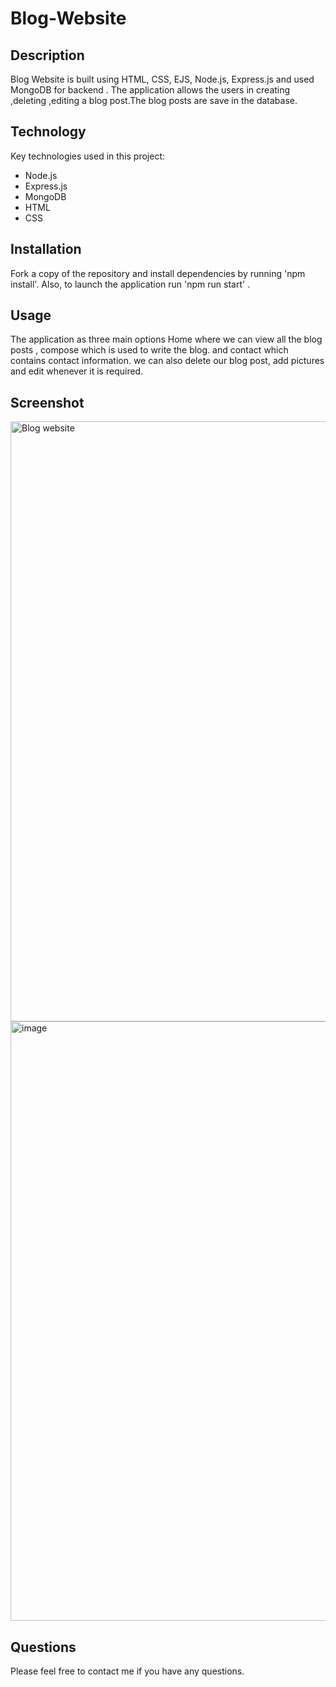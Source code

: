# Blog-Website

## Description
Blog Website is built using HTML, CSS, EJS, Node.js, Express.js and used MongoDB for backend . The application allows the users in creating ,deleting ,editing a blog post.The blog posts are save in the database.

## Technology
Key technologies used in this project:
- Node.js
- Express.js
- MongoDB
- HTML
- CSS 

## Installation
Fork a copy of the repository and install dependencies by running 'npm install'. Also, to launch the application run 'npm run start' .

## Usage
The application as three main options Home where we can view all the blog posts , compose which is used to write the blog. and contact which contains contact information. we can also delete our blog post, add pictures and edit whenever it is required.

## Screenshot
<img width="960" alt="Blog website" src="https://user-images.githubusercontent.com/84373426/151709084-d574f61d-24c4-4929-8d49-0bad16b24aef.png">
<img width="959" alt="image" src="https://user-images.githubusercontent.com/84373426/151709129-53f70e2f-ae54-4a4f-970d-e6157b328fa9.png">


## Questions
Please feel free to contact me if you have any questions.



